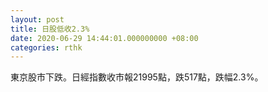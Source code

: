 ```yaml
---
layout: post
title: 日股低收2.3%
date: 2020-06-29 14:44:01.000000000 +08:00
categories: rthk
---
```


東京股市下跌。日經指數收市報21995點，跌517點，跌幅2.3%。
